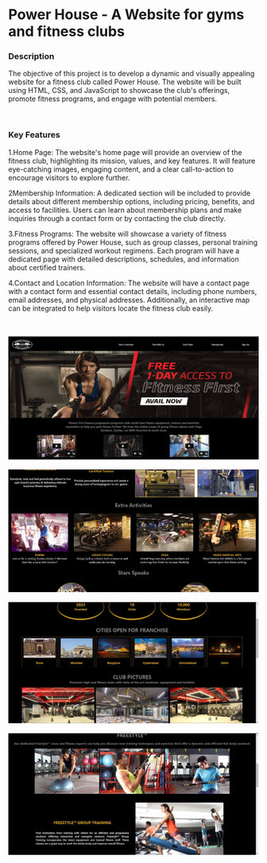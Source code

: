<h1>Power House - A Website for gyms and fitness clubs</h1>
<h3>Description</h3>
<p>The objective of this project is to develop a dynamic and visually appealing website for a fitness club called Power House. The website will be built using HTML, CSS, and JavaScript to showcase the club's offerings, promote fitness programs, and engage with potential members.</p>
<br/>
<h3>Key Features</h3>
<p>1.Home Page: The website's home page will provide an overview of the fitness club, highlighting its mission, values, and key features. It will feature eye-catching images, engaging content, and a clear call-to-action to encourage visitors to explore further.</p>
<p>2Membership Information: A dedicated section will be included to provide details about different membership options, including pricing, benefits, and access to facilities. Users can learn about membership plans and make inquiries through a contact form or by contacting the club directly.
</p>
<p>3.Fitness Programs: The website will showcase a variety of fitness programs offered by Power House, such as group classes, personal training sessions, and specialized workout regimens. Each program will have a dedicated page with detailed descriptions, schedules, and information about certified trainers.</p>
<p>4.Contact and Location Information: The website will have a contact page with a contact form and essential contact details, including phone numbers, email addresses, and physical addresses. Additionally, an interactive map can be integrated to help visitors locate the fitness club easily.</p>

<br/>
<br/>

<img src="https://github.com/ShubhamRaut187/ShubhamRaut187.github.io/blob/main/PH_1.jpg?raw=true" alt="">
<br/>
<br/>
<img src="https://github.com/ShubhamRaut187/ShubhamRaut187.github.io/blob/main/PH_2.jpg?raw=true" alt="">
<br/>
<br/>
<img src="https://github.com/ShubhamRaut187/ShubhamRaut187.github.io/blob/main/PH_Franchise.jpg?raw=true" alt="">
<br/>
<br/>
<img src="https://github.com/ShubhamRaut187/ShubhamRaut187.github.io/blob/main/PH_TrainWithUs.jpg?raw=true" alt="">
